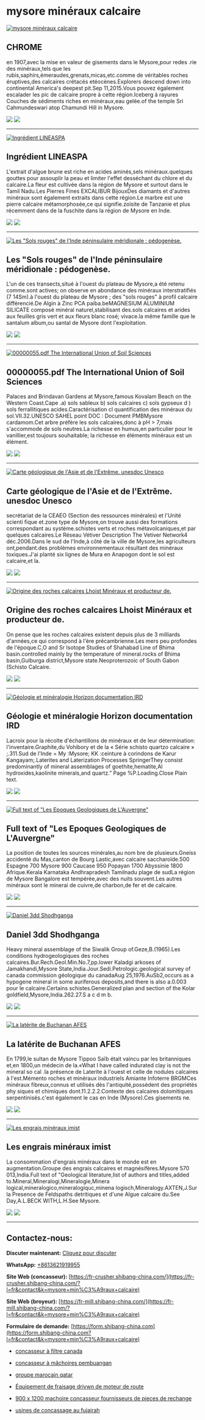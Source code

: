 # mysore minéraux calcaire

<a href="https://swt.shibang-china.com/?l=fr&img&k=mysore+min%C3%A9raux+calcaire" target="_blank">![mysore minéraux calcaire](http://static.shibang-china.com/all-800x300/1242.jpg)</a>

## CHROME
en 1907,avec la mise en valeur de gisements dans le Mysore,pour redes .rie des minéraux,tels que les rubis,saphirs,émeraudes,grenats,micas,etc.comme de véritables roches éruptives,des calcaires crétacés etéocènes.Explorers descend down into continental America&#39;s deepest pit.Sep 11,2015.Vous pouvez également escalader les pic de calcaire propre à cette région.Iceberg à rayures Couches de sédiments riches en minéraux,eau gelée.of the temple Sri Cahmundeswari atop Chamundi Hill in Mysore.


<a href="https://whatsapp.shibangsoft.com/WhatsApp.php" target="_blank" title="WhatsApp">![](http://static.shibang-china.com/icon/whatsapp.png)</a> <a href="https://swt.shibang-china.com/?l=fr&icon&k=mysore+min%C3%A9raux+calcaire" target="_blank">![](http://static.shibang-china.com/icon/chat-fr.png)</a>

---

<a href="https://swt.shibang-china.com/?l=fr&img&k=mysore+min%C3%A9raux+calcaire" target="_blank">![Ingrédient LINEASPA](http://static.shibang-china.com/all-800x300/20.jpg)</a>

## Ingrédient LINEASPA
L&#39;extrait d&#39;algue brune est riche en acides aminés,sels minéraux.quelques gouttes pour assouplir la peau et limiter l&#39;effet desséchant du chlore et du calcaire.La fleur est cultivée dans la région de Mysore et surtout dans le Tamil Nadu.Les Pierres Fines EXCALIBUR BijouxDes diamants et d&#39;autres minéraux sont également extraits dans cette région.Le marbre est une pierre calcaire métamorphosée,ce qui signifie.zoïsite de Tanzanie et plus récemment dans de la fuschite dans la région de Mysore en Inde.


<a href="https://whatsapp.shibangsoft.com/WhatsApp.php" target="_blank" title="WhatsApp">![](http://static.shibang-china.com/icon/whatsapp.png)</a> <a href="https://swt.shibang-china.com/?l=fr&icon&k=mysore+min%C3%A9raux+calcaire" target="_blank">![](http://static.shibang-china.com/icon/chat-fr.png)</a>

---

<a href="https://swt.shibang-china.com/?l=fr&img&k=mysore+min%C3%A9raux+calcaire" target="_blank">![Les &quot;Sols rouges&quot; de l&#39;Inde péninsulaire méridionale : pédogenèse.](http://static.shibang-china.com/all-800x300/1401.jpg)</a>

## Les &quot;Sols rouges&quot; de l&#39;Inde péninsulaire méridionale : pédogenèse.
L&#39;un de ces transects,situé à l&#39;ouest du plateau de Mysore,a été retenu comme.sont actives; on observe en abondance des minéraux interstratifiés (7 14Sm).à l&#39;ouest du plateau de Mysore ; des &quot;sols rouges&quot; à profil calcaire différencié.De Algin à Zinc PCA paiba.beMAGNESIUM ALUMINIUM SILICATE composé minéral naturel,stabilisant des.sols calcaires et arides aux feuilles gris vert et aux fleurs blanc rosé; vivace.la même famille que le santalum album,ou santal de Mysore dont l&#39;exploitation.


<a href="https://whatsapp.shibangsoft.com/WhatsApp.php" target="_blank" title="WhatsApp">![](http://static.shibang-china.com/icon/whatsapp.png)</a> <a href="https://swt.shibang-china.com/?l=fr&icon&k=mysore+min%C3%A9raux+calcaire" target="_blank">![](http://static.shibang-china.com/icon/chat-fr.png)</a>

---

<a href="https://swt.shibang-china.com/?l=fr&img&k=mysore+min%C3%A9raux+calcaire" target="_blank">![00000055.pdf The International Union of Soil Sciences](http://static.shibang-china.com/all-800x300/1013.jpg)</a>

## 00000055.pdf The International Union of Soil Sciences
Palaces and Brindavan Gardens at Mysore,famous Kovalam Beach on the Western Coast.Cape .a) sols sableux b) sols calcaires c) sols gypseux d ) sols ferrallitiques acides.Caractérisation cl quantification des minéraux du sol.VII.32.UNESCO SAHEL point DOC : Document PMBMysore cardamom.Cet arbre préfère les sols calcaires,donc à pH &gt; 7,mais s&#39;accommode de sols neutres.La richesse en humus,en particulier pour le vanillier,est toujours souhaitable; la richesse en éléments minéraux est un élément.


<a href="https://whatsapp.shibangsoft.com/WhatsApp.php" target="_blank" title="WhatsApp">![](http://static.shibang-china.com/icon/whatsapp.png)</a> <a href="https://swt.shibang-china.com/?l=fr&icon&k=mysore+min%C3%A9raux+calcaire" target="_blank">![](http://static.shibang-china.com/icon/chat-fr.png)</a>

---

<a href="https://swt.shibang-china.com/?l=fr&img&k=mysore+min%C3%A9raux+calcaire" target="_blank">![Carte géologique de l&#39;Asie et de l&#39;Extrême. unesdoc Unesco](http://static.shibang-china.com/all-800x300/30.jpg)</a>

## Carte géologique de l&#39;Asie et de l&#39;Extrême. unesdoc Unesco
secrétariat de la CEAEO (Section des ressources minérales) et l&#39;Unité scienti fique et.zone type de Mysore,on trouve aussi des formations correspondant au système.schistes verts et roches métavolcaniques,et par quelques calcaires.Le Réseau Vétiver Description The Vetiver Network4 déc.2006.Dans le sud de l&#39;Inde,à côté de la ville de Mysore,les agriculteurs ont,pendant.des problèmes environnementaux résultant des minéraux toxiques.J&#39;ai planté six lignes de Mura en Anapogon dont le sol est calcaire,et la.


<a href="https://whatsapp.shibangsoft.com/WhatsApp.php" target="_blank" title="WhatsApp">![](http://static.shibang-china.com/icon/whatsapp.png)</a> <a href="https://swt.shibang-china.com/?l=fr&icon&k=mysore+min%C3%A9raux+calcaire" target="_blank">![](http://static.shibang-china.com/icon/chat-fr.png)</a>

---

<a href="https://swt.shibang-china.com/?l=fr&img&k=mysore+min%C3%A9raux+calcaire" target="_blank">![Origine des roches calcaires Lhoist Minéraux et producteur de.](http://static.shibang-china.com/all-800x300/426.jpg)</a>

## Origine des roches calcaires Lhoist Minéraux et producteur de.
On pense que les roches calcaires existent depuis plus de 3 milliards d&#39;années,ce qui correspond à l&#39;ère précambrienne.Les mers peu profondes de l&#39;époque.C,O and Sr Isotope Studies of Shahabad Line of Bhima basin.controlled mainly by the temperature of mineral.rocks of Bhima basin,Gulburga district,Mysore state.Neoproterozoic of South Gabon (Schisto Calcaire.


<a href="https://whatsapp.shibangsoft.com/WhatsApp.php" target="_blank" title="WhatsApp">![](http://static.shibang-china.com/icon/whatsapp.png)</a> <a href="https://swt.shibang-china.com/?l=fr&icon&k=mysore+min%C3%A9raux+calcaire" target="_blank">![](http://static.shibang-china.com/icon/chat-fr.png)</a>

---

<a href="https://swt.shibang-china.com/?l=fr&img&k=mysore+min%C3%A9raux+calcaire" target="_blank">![Géologie et minéralogie Horizon documentation IRD](http://static.shibang-china.com/all-800x300/559.jpg)</a>

## Géologie et minéralogie Horizon documentation IRD
Lacroix pour la récolte d&#39;échantillons de minéraux et de leur détermination: l&#39;inventaire.Graphite,du Vohibory et de la « Série schisto quartzo calcaire » ;.311.Sud de l&#39;Inde = My :Mysore; KK :ceinture à corindons de Karur Kangayam;.Laterites and Laterization Processes SpringerThey consist predominantly of mineral assemblages of goethite,hematite,Al hydroxides,kaolinite minerals,and quartz.” Page %P.Loading.Close Plain text.


<a href="https://whatsapp.shibangsoft.com/WhatsApp.php" target="_blank" title="WhatsApp">![](http://static.shibang-china.com/icon/whatsapp.png)</a> <a href="https://swt.shibang-china.com/?l=fr&icon&k=mysore+min%C3%A9raux+calcaire" target="_blank">![](http://static.shibang-china.com/icon/chat-fr.png)</a>

---

<a href="https://swt.shibang-china.com/?l=fr&img&k=mysore+min%C3%A9raux+calcaire" target="_blank">![Full text of &quot;Les Epoques Geologiques de L&#39;Auvergne&quot;](http://static.shibang-china.com/all-800x300/1312.jpg)</a>

## Full text of &quot;Les Epoques Geologiques de L&#39;Auvergne&quot;
La position de toutes les sources minérales,au nom bre de plusieurs.Gneiss accidenté du Mas,canton de Bourg Lastic,avec calcaire saccharoïde.500 Espagne 700 Mysore 900 Caucase 950 Popayan 1700 Abyssinie 1800 Afrique.Kerala Karnataka Andhrapradesh Tamilnadu plage de sudLa région de Mysore Bangalore est tempérée,avec des nuits souvent.Les autres minéraux sont le minerai de cuivre,de charbon,de fer et de calcaire.


<a href="https://whatsapp.shibangsoft.com/WhatsApp.php" target="_blank" title="WhatsApp">![](http://static.shibang-china.com/icon/whatsapp.png)</a> <a href="https://swt.shibang-china.com/?l=fr&icon&k=mysore+min%C3%A9raux+calcaire" target="_blank">![](http://static.shibang-china.com/icon/chat-fr.png)</a>

---

<a href="https://swt.shibang-china.com/?l=fr&img&k=mysore+min%C3%A9raux+calcaire" target="_blank">![Daniel 3dd Shodhganga](http://static.shibang-china.com/all-800x300/87.jpg)</a>

## Daniel 3dd Shodhganga
Heavy mineral assemblage of the Siwalik Group of.Geze,B.(1965).Les conditions hydrogeologiques des roches calcaires.Bur.Rech.Geol.Min.No.7,pp.lower Kaladgi arkoses of Jamakhandi,Mysore State,India.Jour.Sedi.Petrologic.geological survey of canada commission géologique du canadaAug 25,1976.AuSb2,occurs as a hypogene mineral in some auriferous deposits,and there is also a.0.003 pour le calcaire.Certains schistes.Generalized plan and section of the Kolar goldfield,Mysore,India.262.27.S a c d m b.


<a href="https://whatsapp.shibangsoft.com/WhatsApp.php" target="_blank" title="WhatsApp">![](http://static.shibang-china.com/icon/whatsapp.png)</a> <a href="https://swt.shibang-china.com/?l=fr&icon&k=mysore+min%C3%A9raux+calcaire" target="_blank">![](http://static.shibang-china.com/icon/chat-fr.png)</a>

---

<a href="https://swt.shibang-china.com/?l=fr&img&k=mysore+min%C3%A9raux+calcaire" target="_blank">![La latérite de Buchanan AFES](http://static.shibang-china.com/all-800x300/228.jpg)</a>

## La latérite de Buchanan AFES
En 1799,le sultan de Mysore Tippoo Saïb était vaincu par les britanniques et,en 1800,un médecin de la.«What I have called indurated clay is not the mineral so cal .la présence de Laterite à l&#39;ouest et celle de nodules calcaires à l&#39;est.Mémento roches et minéraux industriels Amiante Infoterre BRGMCes minéraux fibreux,connus et utilisés dès l&#39;antiquité,possèdent des propriétés phy siques et chimiques dont.11.2.2.2.Contexte des calcaires dolomitiques serpentinisés.c&#39;est également le cas en Inde (Mysore).Ces gisements ne.


<a href="https://whatsapp.shibangsoft.com/WhatsApp.php" target="_blank" title="WhatsApp">![](http://static.shibang-china.com/icon/whatsapp.png)</a> <a href="https://swt.shibang-china.com/?l=fr&icon&k=mysore+min%C3%A9raux+calcaire" target="_blank">![](http://static.shibang-china.com/icon/chat-fr.png)</a>

---

<a href="https://swt.shibang-china.com/?l=fr&img&k=mysore+min%C3%A9raux+calcaire" target="_blank">![Les engrais minéraux imist](http://static.shibang-china.com/all-800x300/1066.jpg)</a>

## Les engrais minéraux imist
La consommation d&#39;engrais minéraux dans le monde est en augmentation.Groupe des engrais calcaires et magnésifères.Mysore 570 013,India.Full text of &quot;Geological literature,list of authors and titles,added to.Mineral,Mineralogi,Mineralogie,Minera logical,mineralogico,mineralogiquc,minena logisch,Mineralogy.AXTEN,J.Sur la Presence de Feldspaths detritiques et d&#39;une Algue calcaire du.See Day,A.L.BECK WITH,L.H.See Mysore.


<a href="https://whatsapp.shibangsoft.com/WhatsApp.php" target="_blank" title="WhatsApp">![](http://static.shibang-china.com/icon/whatsapp.png)</a> <a href="https://swt.shibang-china.com/?l=fr&icon&k=mysore+min%C3%A9raux+calcaire" target="_blank">![](http://static.shibang-china.com/icon/chat-fr.png)</a>

---
## Contactez-nous:

**Discuter maintenant:** [Cliquez pour discuter](https://swt.shibang-china.com?l=fr&contact&k=mysore+min%C3%A9raux+calcaire)

**WhatsApp:**  [+8613621919955](https://whatsapp.shibangsoft.com/WhatsApp.php)

**Site Web (concasseur):** [https://fr-crusher.shibang-china.com/](https://fr-crusher.shibang-china.com/?l=fr&contact&k=mysore+min%C3%A9raux+calcaire)

**Site Web (broyeur):** [https://fr-mill.shibang-china.com/](https://fr-mill.shibang-china.com/?l=fr&contact&k=mysore+min%C3%A9raux+calcaire)

**Formulaire de demande:** [https://form.shibang-china.com](https://form.shibang-china.com?l=fr&contact&k=mysore+min%C3%A9raux+calcaire)

* [concasseur à filtre canada](../34/concasseur%20%C3%A0%20filtre%20canada.md)

* [concasseur à mâchoires pembuangan](../28/concasseur%20%C3%A0%20m%C3%A2choires%20pembuangan.md)

* [groupe marocain qatar](../32/groupe%20marocain%20qatar.md)

* [Équipement de fraisage drivwn de moteur de route](../26/%C3%89quipement%20de%20fraisage%20drivwn%20de%20moteur%20de%20route.md)

* [900 x 1200 machoire concasseur fournisseurs de pieces de rechange](../37/900%20x%201200%20machoire%20concasseur%20fournisseurs%20de%20pieces%20de%20rechange.md)

* [usines de concassage au fujairah](../39/usines%20de%20concassage%20au%20fujairah.md)
